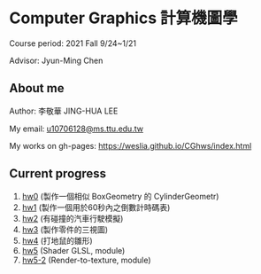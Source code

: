 # Computer Graphics 計算機圖學

Course period: 2021 Fall 9/24~1/21

Advisor: Jyun-Ming Chen
## About me
Author: 李敬華 JING-HUA LEE

My email: [u10706128@ms.ttu.edu.tw](https://mail.google.com/mail/u/0/?tab=rm&ogbl#inbox?compose=GTvVlcRzDsfXZnftdpZVnJhWTdzlfVdzGwhTqhZMGhvwMfDsfmwnFlvFXghCPqNCRDfClKCmGZvjw)

My works on gh-pages: https://weslia.github.io/CGhws/index.html
## Current progress
1. [hw0](https://weslia.github.io/CGhws/hw0/hw0.html) (製作一個相似 BoxGeometry 的 CylinderGeometr)
2. [hw1](https://weslia.github.io/CGhws/hw1/hw1.html) (製作一個用於60秒內之倒數計時碼表)
2. [hw2](https://weslia.github.io/CGhws/hw2/hw22.html) (有碰撞的汽車行駛模擬)
3. [hw3](https://weslia.github.io/CGhws/hw3/hw3.html) (製作零件的三視圖)
4. [hw4](https://weslia.github.io/CGhws/hw4/hw4.html) (打地鼠的雛形)
5. [hw5](https://weslia.github.io/CGhws/hw5/hw5_module.html) (Shader GLSL, module)
6. [hw5-2](https://weslia.github.io/CGhws/hw5-2/hw5-2_module.html) (Render-to-texture, module)
